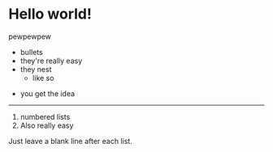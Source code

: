 # Hello world!
  
pewpewpew  
  
* bullets
* they're really easy
* they nest
  + like so
+ you get the idea

---

1. numbered lists
2. Also really easy

Just leave a blank line after each list.  
